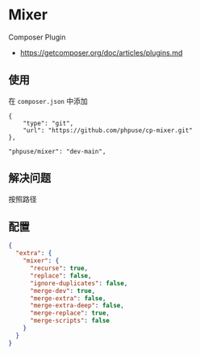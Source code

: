 # Mixer

Composer Plugin

- https://getcomposer.org/doc/articles/plugins.md

## 使用

在 `composer.json` 中添加

```
{
    "type": "git",
    "url": "https://github.com/phpuse/cp-mixer.git"
},

"phpuse/mixer": "dev-main",
```

## 解决问题

按照路径

## 配置

```json
{
  "extra": {
    "mixer": {
      "recurse": true,
      "replace": false,
      "ignore-duplicates": false,
      "merge-dev": true,
      "merge-extra": false,
      "merge-extra-deep": false,
      "merge-replace": true,
      "merge-scripts": false
    }
  }
}
```
